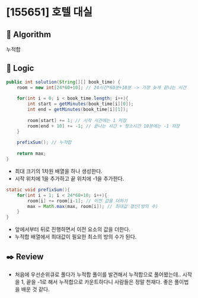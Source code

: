 # [155651] 호텔 대실

## :pushpin: **Algorithm**

누적합

## :round_pushpin: **Logic**
```java
public int solution(String[][] book_time) {
    room = new int[24*60+10]; // 24시간*60분+10분 -> 가장 늦게 끝나는 시간 
    
    for(int i = 0; i < book_time.length; i++){
        int start = getMinutes(book_time[i][0]);
        int end = getMinutes(book_time[i][1]);
        
        room[start] += 1; // 시작 시간에는 1 저장 
        room[end + 10] += -1; // 끝나는 시간 + 청소시간 10분에는 -1 저장
    }
    
    prefixSum(); // 누적합 
    
    return max;
}
```
- 최대 크기의 1차원 배열을 하나 생성한다.
- 시작 위치에 1을 추가하고 끝 위치에 -1을 추가한다.

```java
static void prefixSum(){
    for(int i = 1; i < 24*60+10; i++){
        room[i] += room[i-1]; // 이전 값을 더하기 
        max = Math.max(max, room[i]); // 최대값 갱신(방의 수)
    }
}
```
- 앞에서부터 뒤로 진행하면서 이전 요소의 값을 더한다.
- 누적합 배열에서 최대값이 필요한 최소의 방의 수가 된다.

## :black_nib: **Review**
- 처음에 우선순위큐로 풀다가 누적합 풀이를 발견해서 누적합으로 풀어봤는데.. 시작을 1, 끝을 -1로 해서 누적합으로 카운트하다니 사람들은 정말 천재다. 좋은 풀이법을 배운 것 같다.